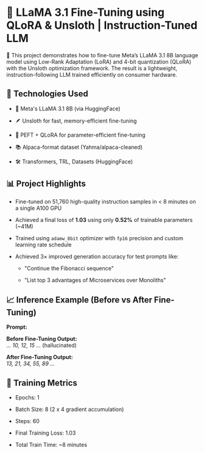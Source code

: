 # 🦙 LLaMA 3.1 Fine-Tuning using QLoRA & Unsloth | Instruction-Tuned LLM

🚀 This project demonstrates how to fine-tune Meta’s LLaMA 3.1 8B language model using Low-Rank Adaptation (LoRA) and 4-bit quantization (QLoRA) with the Unsloth optimization framework. The result is a lightweight, instruction-following LLM trained efficiently on consumer hardware.

## 🔧 Technologies Used

- 🦙 Meta's LLaMA 3.1 8B (via HuggingFace)
  
- 🪶 Unsloth for fast, memory-efficient fine-tuning
  
- 🧠 PEFT + QLoRA for parameter-efficient fine-tuning
  
- 📚 Alpaca-format dataset (Yahma/alpaca-cleaned)
  
- 🛠 Transformers, TRL, Datasets (HuggingFace)

## 📊 Project Highlights

- Fine-tuned on 51,760 high-quality instruction samples in < 8 minutes on a single A100 GPU
  
- Achieved a final loss of **1.03** using only **0.52%** of trainable parameters (~41M)
  
- Trained using `adamw_8bit` optimizer with `fp16` precision and custom learning rate schedule
  
- Achieved 3× improved generation accuracy for test prompts like:
  
  - "Continue the Fibonacci sequence"
    
  - "List top 3 advantages of Microservices over Monoliths"

## 📈 Inference Example (Before vs After Fine-Tuning)

**Prompt:**  

**Before Fine-Tuning Output:**  
*... 10, 12, 15 ...* (hallucinated)

**After Fine-Tuning Output:**  
*13, 21, 34, 55, 89 ...*

## 🔄 Training Metrics
- Epochs: 1
  
- Batch Size: 8 (2 x 4 gradient accumulation)
  
- Steps: 60
  
- Final Training Loss: 1.03
  
- Total Train Time: ~8 minutes
